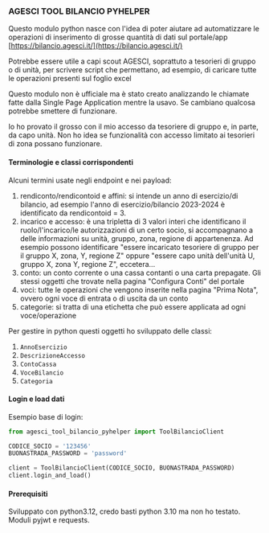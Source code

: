### AGESCI TOOL BILANCIO PYHELPER

Questo modulo python nasce con l'idea di poter aiutare ad automatizzare le operazioni di inserimento di grosse quantità di dati sul portale/app
[https://bilancio.agesci.it/](https://bilancio.agesci.it/)

Potrebbe essere utile a capi scout AGESCI, soprattuto a tesorieri di gruppo o di unità, per scrivere script che permettano, ad esempio, di caricare tutte le operazioni presenti sul foglio excel

Questo modulo non è ufficiale ma è stato creato analizzando le chiamate fatte dalla Single Page Application mentre la usavo. Se cambiano qualcosa potrebbe smettere di funzionare.

Io ho provato il grosso con il mio accesso da tesoriere di gruppo e, in parte, da capo unità. Non ho idea se funzionalità con accesso limitato ai tesorieri di zona possano funzionare.

#### Terminologie e classi corrispondenti

Alcuni termini usate negli endpoint e nei payload:
1. rendiconto/rendicontoid e affini: si intende un anno di esercizio/di bilancio, ad esempio l'anno di esercizio/bilancio 2023-2024 è identificato da rendicontoid = 3.
2. incarico e accesso: è una tripletta di 3 valori interi che identificano il ruolo/l'incarico/le autorizzazioni di un certo socio, si accompagnano a delle informazioni su unità, gruppo, zona, regione di appartenenza. Ad esempio possono identificare "essere incaricato tesoriere di gruppo per il gruppo X, zona, Y, regione Z" oppure "essere capo unità dell'unità U, gruppo X, zona Y, regione Z", eccetera...
3. conto: un conto corrente o una cassa contanti o una carta prepagate. Gli stessi oggetti che trovate nella pagina "Configura Conti" del portale
4. voci: tutte le operazioni che vengono inserite nella pagina "Prima Nota", ovvero ogni voce di entrata o di uscita da un conto
5. categorie: si tratta di una etichetta che può essere applicata ad ogni voce/operazione

Per gestire in python questi oggetti ho sviluppato delle classi:
1. `AnnoEsercizio`
2. `DescrizioneAccesso`
3. `ContoCassa`
4. `VoceBilancio`
5. `Categoria`

#### Login e load dati

Esempio base di login:

```python
from agesci_tool_bilancio_pyhelper import ToolBilancioClient

CODICE_SOCIO = '123456'
BUONASTRADA_PASSWORD = 'password'

client = ToolBilancioClient(CODICE_SOCIO, BUONASTRADA_PASSWORD)
client.login_and_load()
```

#### Prerequisiti

Sviluppato con python3.12, credo basti python 3.10 ma non ho testato.
Moduli pyjwt e requests.
